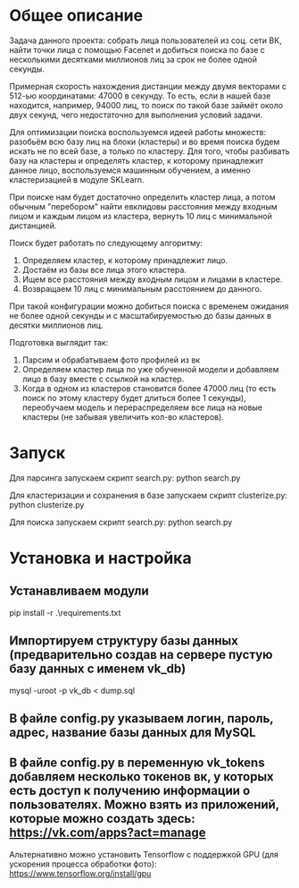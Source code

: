 # Общее описание

Задача данного проекта: собрать лица пользователей из соц. сети ВК, найти точки лица с помощью Facenet и добиться поиска по базе с несколькими десятками миллионов лиц за срок не более одной секунды.

Примерная скорость нахождения дистанции между двумя векторами с 512-ью координатами: 47000 в секунду. То есть, если в нашей базе находится, например, 94000 лиц, то поиск по такой базе займёт около двух секунд, чего недостаточно для выполнения условий задачи.

Для оптимизации поиска воспользуемся идеей работы множеств: разобьём всю базу лиц на блоки (кластеры) и во время поиска будем искать не по всей базе, а только по кластеру.
Для того, чтобы разбивать базу на кластеры и определять кластер, к которому принадлежит данное лицо, воспользуемся машинным обучением, а именно кластеризацией в модуле SKLearn.

При поиске нам будет достаточно определить кластер лица, а потом обычным "перебором" найти евклидовы расстояния между входным лицом и каждым лицом из кластера, вернуть 10 лиц с минимальной дистанцией.

Поиск будет работать по следующему алгоритму:
1) Определяем кластер, к которому принадлежит лицо.
2) Достаём из базы все лица этого кластера.
3) Ищем все расстояния между входным лицом и лицами в кластере.
4) Возвращаем 10 лиц с минимальным расстоянием до данного.

При такой конфигурации можно добиться поиска с временем ожидания не более одной секунды и с масштабируемостью до базы данных в десятки миллионов лиц.

Подготовка выглядит так:
1) Парсим и обрабатываем фото профилей из вк
2) Определяем кластер лица по уже обученной модели и добавляем лицо в базу вместе с ссылкой на кластер.
3) Когда в одном из кластеров становится более 47000 лиц (то есть поиск по этому кластеру будет длиться более 1 секунды), переобучаем модель и перераспределяем все лица на новые кластеры (не забывая увеличить кол-во кластеров).

# Запуск

Для парсинга запускаем скрипт search.py:
python search.py

Для кластеризации и сохранения в базе запускаем скрипт clusterize.py:
python clusterize.py

Для поиска запускаем скрипт search.py:
python search.py

# Установка и настройка

## Устанавливаем модули
pip install -r .\requirements.txt

## Импортируем структуру базы данных (предварительно создав на сервере пустую базу данных с именем vk_db)
mysql -uroot -p vk_db < dump.sql

## В файле config.py указываем логин, пароль, адрес, название базы данных для MySQL
## В файле config.py в переменную vk_tokens добавляем несколько токенов вк, у которых есть доступ к получению информации о пользователях. Можно взять из приложений, которые можно создать здесь: https://vk.com/apps?act=manage

Альтернативно можно установить Tensorflow с поддержкой GPU (для ускорения процесса обработки фото):
https://www.tensorflow.org/install/gpu

